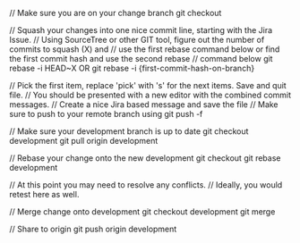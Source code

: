 // Make sure you are on your change branch
git checkout <JIRA-ID>

// Squash your changes into one nice commit line, starting with the Jira Issue.
// Using SourceTree or other GIT tool, figure out the number of commits to squash (X) and 
// use the first rebase command below or find the first commit hash and use the second rebase 
// command below
git rebase -i HEAD~X 
OR
git rebase -i {first-commit-hash-on-branch}

// Pick the first item, replace 'pick' with 's' for the next items. Save and quit file.
// You should be presented with a new editor with the combined commit messages.
// Create a nice Jira based message and save the file
// Make sure to push to your remote branch using git push -f

// Make sure your development branch is up to date
git checkout development
git pull origin development

// Rebase your change onto the new development
git checkout <JIRA-ID>
git rebase development

// At this point you may need to resolve any conflicts.
// Ideally, you would retest here as well.

// Merge change onto development
git checkout development
git merge <JIRA-ID>

// Share to origin
git push origin development
